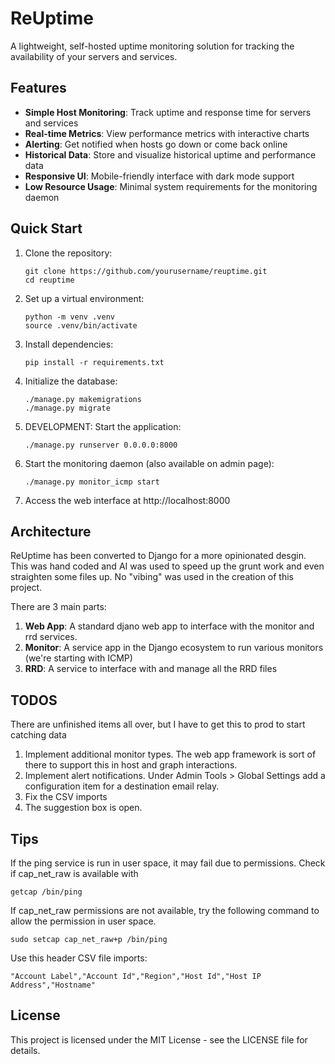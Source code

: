 # ReUptime

A lightweight, self-hosted uptime monitoring solution for tracking the availability of your servers and services.

## Features

- **Simple Host Monitoring**: Track uptime and response time for servers and services
- **Real-time Metrics**: View performance metrics with interactive charts
- **Alerting**: Get notified when hosts go down or come back online
- **Historical Data**: Store and visualize historical uptime and performance data
- **Responsive UI**: Mobile-friendly interface with dark mode support
- **Low Resource Usage**: Minimal system requirements for the monitoring daemon

## Quick Start

1. Clone the repository:
   ```
   git clone https://github.com/yourusername/reuptime.git
   cd reuptime
   ```

2. Set up a virtual environment:
   ```
   python -m venv .venv
   source .venv/bin/activate
   ```

3. Install dependencies:
   ```
   pip install -r requirements.txt
   ```

4. Initialize the database:
   ```
   ./manage.py makemigrations
   ./manage.py migrate
   ```

5. DEVELOPMENT: Start the application:
   ```
   ./manage.py runserver 0.0.0.0:8000
   ```

7. Start the monitoring daemon (also available on admin page):
   ```
   ./manage.py monitor_icmp start
   ```

8. Access the web interface at http://localhost:8000

## Architecture

ReUptime has been converted to Django for a more opinionated desgin. This was hand coded and AI was used to speed up the grunt work and even straighten some files up. No "vibing" was used in the creation of this project.

There are 3 main parts:
1. **Web App**: A standard djano web app to interface with the monitor and rrd services.
2. **Monitor**: A service app in the Django ecosystem to run various monitors (we're starting with ICMP)
3. **RRD**: A service to interface with and manage all the RRD files

## TODOS
There are unfinished items all over, but I have to get this to prod to start catching data
1. Implement additional monitor types. The web app framework is sort of there to support this in host and graph interactions.
2. Implement alert notifications. Under Admin Tools > Global Settings add a configuration item for a destination email relay.
3. Fix the CSV imports
4. The suggestion box is open.

## Tips
If the ping service is run in user space, it may fail due to permissions.
Check if cap_net_raw is available with

    getcap /bin/ping

If cap_net_raw permissions are not available, try the following command to allow the permission in user space.

	sudo setcap cap_net_raw+p /bin/ping

Use this header CSV file imports:

    "Account Label","Account Id","Region","Host Id","Host IP Address","Hostname"

## License

This project is licensed under the MIT License - see the LICENSE file for details.
